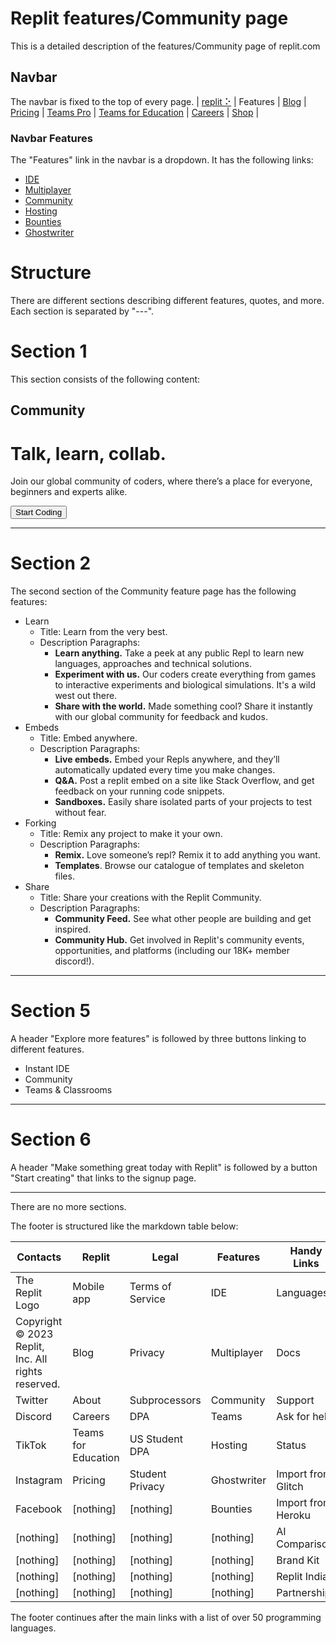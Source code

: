# Replit features/Community page
This is a detailed description of the features/Community page of replit.com

## Navbar
The navbar is fixed to the top of every page.
| [replit ⠕](https://replit.com/) | Features | [Blog](https://blog.replit.com/) | [Pricing](https://replit.com/pricing) | [Teams Pro](https://replit.com/site/teams-pro) | [Teams for Education](https://replit.com/site/teams-for-education) | [Careers](https://replit.com/site/careers) | [Shop](https://shop.replit.com/) | 

### Navbar Features
The "Features" link in the navbar is a dropdown.  It has the following links:
 - [IDE](https://replit.com/site/ide)
 - [Multiplayer](https://replit.com/site/multiplayer)
 - [Community](https://replit.com/site/community)
 - [Hosting](https://replit.com/site/hosting)
 - [Bounties](https://replit.com/site/bounties)
 - [Ghostwriter](https://replit.com/site/ghostwriter)

# Structure
There are different sections describing different features, quotes, and more.  Each section is separated by "---".

# Section 1
This section consists of the following content:

## Community
# Talk, learn, collab.
Join our global community of coders, where there’s a place for everyone, beginners and experts alike.
<!--The button links to the signup page-->
<button>Start Coding</button>

---

# Section 2
The second section of the Community feature page has the following features:

 - Learn
   - Title: Learn from the very best.
   - Description Paragraphs:
     - **Learn anything.** Take a peek at any public Repl to learn new languages, approaches and technical solutions.
     - **Experiment with us.** Our coders create everything from games to interactive experiments and biological simulations. It's a wild west out there.
     - **Share with the world.** Made something cool? Share it instantly with our global community for feedback and kudos.
 - Embeds
   - Title: Embed anywhere.
   - Description Paragraphs:
     - **Live embeds.** Embed your Repls anywhere, and they’ll automatically updated every time you make changes.
     - **Q&A.** Post a replit embed on a site like Stack Overflow, and get feedback on your running code snippets.
     - **Sandboxes.** Easily share isolated parts of your projects to test without fear.
 - Forking
   - Title: Remix any project to make it your own.
   - Description Paragraphs:
     - **Remix.** Love someone’s repl? Remix it to add anything you want.
     - **Templates**. Browse our catalogue of templates and skeleton files.
 - Share
   - Title: Share your creations with the Replit Community.
   - Description Paragraphs:
     - **Community Feed.** See what other people are building and get inspired.
     - **Community Hub.** Get involved in Replit's community events, opportunities, and platforms (including our 18K+ member discord!).

---

# Section 5
A header "Explore more features" is followed by three buttons linking to different features.

 - Instant IDE
 - Community
 - Teams & Classrooms

---

# Section 6
A header "Make something great today with Replit" is followed by a button "Start creating" that links to the signup page.

---

There are no more sections.

The footer is structured like the markdown table below:

| Contacts | Replit | Legal | Features | Handy Links |
|-|-|-|-|-|
| The Replit Logo | Mobile app | Terms of Service | IDE | Languages |
| Copyright © 2023 Replit, Inc. All rights reserved. | Blog | Privacy | Multiplayer | Docs |
| Twitter | About | Subprocessors | Community | Support |
| Discord | Careers | DPA | Teams | Ask for help
| TikTok | Teams for Education | US Student DPA | Hosting | Status
| Instagram | Pricing | Student Privacy | Ghostwriter | Import from Glitch
| Facebook | [nothing] | [nothing] | Bounties | Import from Heroku
| [nothing] | [nothing] | [nothing] | [nothing] | AI Comparison
| [nothing] | [nothing] | [nothing] | [nothing] | Brand Kit
| [nothing] | [nothing] | [nothing] | [nothing] | Replit India
| [nothing] | [nothing] | [nothing] | [nothing] | Partnerships

The footer continues after the main links with a list of over 50 programming languages.